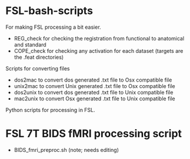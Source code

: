 # FSL-bash-scripts
For making FSL processing a bit easier.
- REG_check for checking the registration from functional to anatomical and standard
- COPE_check for checking any activation for each dataset (targets are the .feat directories)

Scripts for converting files
- dos2mac to convert dos generated .txt file to Osx compatible file
- unix2mac to convert Unix generated .txt file to Osx compatible file
- dos2unix to convert dos generated .txt file to Unix compatible file
- mac2unix to convert Osx generated .txt file to Unix compatible file

Python scripts for processing in FSL.

# FSL 7T BIDS fMRI processing script
- BIDS_fmri_preproc.sh (note; needs editing)
